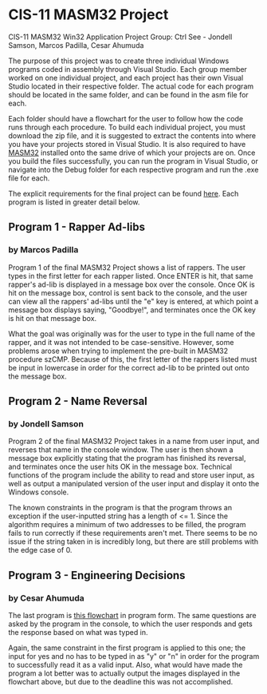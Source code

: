 # CIS-11 MASM32 Project
CIS-11 MASM32 Win32 Application Project 
Group: Ctrl See - Jondell Samson, Marcos Padilla, Cesar Ahumuda

The purpose of this project was to create three individual Windows programs 
coded in assembly through Visual Studio. Each group member worked on one 
individual project, and each project has their own Visual Studio located in
their respective folder. The actual code for each program should be located 
in the same folder, and can be found in the asm file for each.

Each folder should have a flowchart for the user to follow how the code runs through
each procedure. To build each individual project, you must download the zip file, and 
it is suggested to extract the contents into where you have your projects stored
in Visual Studio. It is also required to have [MASM32](http://www.masm32.com/) installed
onto the same drive of which your projects are on. Once you build the files successfully,
you can run the program in Visual Studio, or navigate into the Debug folder for each
respective program and run the .exe file for each.

The explicit requirements for the final project can be
found [here](https://github.com/jsams001/CIS-11-MASM32-Project/blob/master/Requirements.docx). Each program is listed in greater detail below.

## Program 1 - Rapper Ad-libs
### by Marcos Padilla
Program 1 of the final MASM32 Project shows a list of rappers. The user types in the first 
letter for each rapper listed. Once ENTER is hit, that same rapper's ad-lib is displayed 
in a message box over the console. Once OK is hit on the message box, control is sent back
to the console, and the user can view all the rappers' ad-libs until the "e" key is entered,
at which point a message box displays saying, "Goodbye!", and terminates once the OK key
is hit on that message box.

What the goal was originally was for the user to type in the full name of the rapper, and 
it was not intended to be case-sensitive. However, some problems arose when trying to implement
the pre-built in MASM32 procedure szCMP. Because of this, the first letter of the rappers listed
must be input in lowercase in order for the correct ad-lib to be printed out onto the message box.

## Program 2 - Name Reversal
### by Jondell Samson
Program 2 of the final MASM32 Project takes in a name from user input, 
and reverses that name in the console window. The user is then shown a 
message box explicitly stating that the program has finished its reversal,
and terminates once the user hits OK in the message box. Technical functions 
of the program include the ability to read and store user input, as well as
output a manipulated version of the user input and display it onto the Windows
console.

The known constraints in the program is that the program throws an exception 
if the user-inputted string has a length of <= 1. Since the algorithm requires 
a minimum of two addresses to be filled, the program fails to run correctly if 
these requirements aren't met. There seems to be no issue if the string taken in
is incredibly long, but there are still problems with the edge case of 0.

## Program 3 - Engineering Decisions
### by Cesar Ahumuda
The last program is [this flowchart](http://www.funnybits.mobi/2012/12/engineering-flowchart-does-it-move.html) 
in program form. The same questions are asked by the program in the console, to which 
the user responds and gets the response based on what was typed in.

Again, the same constraint in the first program is applied to this one; the input for yes and no
has to be typed in as "y" or "n" in order for the program to successfully read it as a valid input.
Also, what would have made the program a lot better was to actually output the images displayed in 
the flowchart above, but due to the deadline this was not accomplished.
